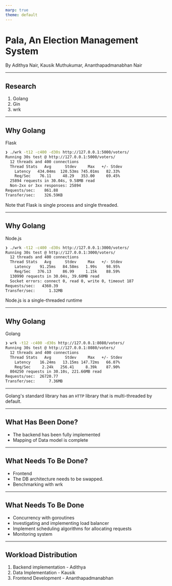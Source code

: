 ```yaml
---
marp: true
theme: default
---
```


# Pala, An Election Management System
By Adithya Nair, Kausik Muthukumar, Ananthapadmanabhan Nair

---

## Research
1. Golang
3. Gin
2. wrk

---
## Why Golang
Flask
```sh
❯ ./wrk -t12 -c400 -d30s http://127.0.0.1:5000/voters/
Running 30s test @ http://127.0.0.1:5000/voters/
  12 threads and 400 connections
  Thread Stats   Avg      Stdev     Max   +/- Stdev
    Latency   434.04ms  120.53ms 745.01ms   82.33%
    Req/Sec    76.11     48.29   353.00     69.45%
  25894 requests in 30.04s, 9.58MB read
  Non-2xx or 3xx responses: 25894
Requests/sec:    861.88
Transfer/sec:    326.59KB
```

Note that Flask is single process and single threaded.

---
## Why Golang
Node.js
```sh
❯ ./wrk -t12 -c400 -d30s http://127.0.0.1:3000/voters/
Running 30s test @ http://127.0.0.1:3000/voters/
  12 threads and 400 connections
  Thread Stats   Avg      Stdev     Max   +/- Stdev
    Latency    91.25ms   84.58ms   1.99s    98.95%
    Req/Sec   376.13     86.99     1.15k    88.59%
  130990 requests in 30.04s, 39.60MB read
  Socket errors: connect 0, read 0, write 0, timeout 187
Requests/sec:   4360.39
Transfer/sec:      1.32MB
```

Node.js is a single-threaded runtime

---
## Why Golang

Golang
```sh
❯ wrk -t12 -c400 -d30s http://127.0.0.1:8080/voters/
Running 30s test @ http://127.0.0.1:8080/voters/
  12 threads and 400 connections
  Thread Stats   Avg      Stdev     Max   +/- Stdev
    Latency    16.24ms   13.15ms 147.72ms   66.07%
    Req/Sec     2.24k   256.41     8.39k    87.90%
  804250 requests in 30.10s, 221.66MB read
Requests/sec:  26720.77
Transfer/sec:      7.36MB
```

---
Golang's standard library has an `HTTP` library that is multi-threaded by default.

---

## What Has Been Done?
- The backend has been fully implemented
- Mapping of Data model is complete

---

## What Needs To Be Done?
- Frontend 
- The DB architecture needs to be swapped.
- Benchmarking with wrk

---

## What Needs To Be Done
- Concurrency with goroutines
- Investigating and implementing load balancer
- Implement scheduling algorithms for allocating requests
- Monitoring system

---

## Workload Distribution

1. Backend implementation - Adithya
2. Data Implementation - Kausik
3. Frontend Development - Ananthapadmanabhan
